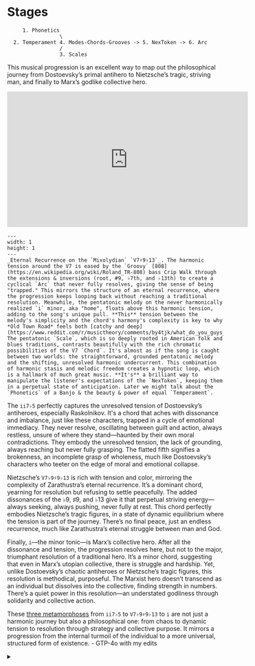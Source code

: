 # Stages

         1. Phonetics
                     \
      2. Temperament 4. Modes-Chords-Grooves -> 5. NexToken -> 6. Arc
                     /
                     3. Scales

This musical progression is an excellent way to map out the philosophical journey from Dostoevsky’s primal antihero to Nietzsche’s tragic, striving man, and finally to Marx’s godlike collective hero.

<iframe width="560" height="315" src="https://www.youtube.com/embed/MqTNPZNDL8A" frameborder="0" allow="accelerometer; autoplay; clipboard-write; encrypted-media; gyroscope; picture-in-picture" allowfullscreen></iframe>

```{figure} ../../figures/blanche.*
---
width: 1
height: 1
---
_Eternal Recurrence on the `Mixolydian` `V7♯9♭13`_. The harmonic tension around the V7 is eased by the `Groovy` [808](https://en.wikipedia.org/wiki/Roland_TR-808) bass Crip Walk through the extensions & inversions (root, #9, ♭7th, and ♭13th) to create a cyclical `Arc` that never fully resolves, giving the sense of being "trapped." This mirrors the structure of an eternal recurrence, where the progression keeps looping back without reaching a traditional resolution. Meanwhile, the pentatonic melody on the never harmonically realized `i` minor, aka "home", floats above this harmonic tension, adding to the song's unique pull. **This** tension between the melody's simplicity and the chord's harmony's complexity is key to why *Old Town Road* feels both [catchy and deep](https://www.reddit.com/r/musictheory/comments/by4tjk/what_do_you_guys_think_of_this_analysis_of_old/). The pentatonic `Scale`, which is so deeply rooted in American folk and blues traditions, contrasts beautifully with the rich chromatic possibilities of the V7 `Chord`. It's almost as if the song is caught between two worlds: the straightforward, grounded pentatonic melody and the shifting, unresolved harmonic undercurrent. This combination of harmonic stasis and melodic freedom creates a hypnotic loop, which is a hallmark of much great music. **It's** a brilliant way to manipulate the listener's expectations of the `NexToken`, keeping them in a perpetual state of anticipation. Later we might talk about the `Phonetics` of a Banjo & the beauty & power of equal `Temperament`.
```

The `ii7♭5` perfectly captures the unresolved tension of Dostoevsky’s antiheroes, especially Raskolnikov. It's a chord that aches with dissonance and imbalance, just like these characters, trapped in a cycle of emotional immediacy. They never resolve, oscillating between guilt and action, always restless, unsure of where they stand—haunted by their own moral contradictions. They embody the unresolved tension, the lack of grounding, always reaching but never fully grasping. The flatted fifth signifies a brokenness, an incomplete grasp of wholeness, much like Dostoevsky’s characters who teeter on the edge of moral and emotional collapse.

Nietzsche’s `V7♭9♯9♭13` is rich with tension and color, mirroring the complexity of Zarathustra’s eternal recurrence. It’s a dominant chord, yearning for resolution but refusing to settle peacefully. The added dissonances of the ♭9, ♯9, and ♭13 give it that perpetual striving energy—always seeking, always pushing, never fully at rest. This chord perfectly embodies Nietzsche’s tragic figures, in a state of dynamic equilibrium where the tension is part of the journey. There’s no final peace, just an endless recurrence, much like Zarathustra’s eternal struggle between man and God.

Finally, `i`—the minor tonic—is Marx’s collective hero. After all the dissonance and tension, the progression resolves here, but not to the major, triumphant resolution of a traditional hero. It’s a minor chord, suggesting that even in Marx’s utopian collective, there is struggle and hardship. Yet, unlike Dostoevsky’s chaotic antiheroes or Nietzsche’s tragic figures, this resolution is methodical, purposeful. The Marxist hero doesn’t transcend as an individual but dissolves into the collective, finding strength in numbers. There’s a quiet power in this resolution—an understated godliness through solidarity and collective action.

These [three metamorphoses](https://www.gutenberg.org/files/1998/1998-h/1998-h.htm#link2H_4_0006) from `ii7♭5` to `V7♭9♯9♭13` to `i` are not just a harmonic journey but also a philosophical one: from chaos to dynamic tension to resolution through strategy and collective purpose. It mirrors a progression from the internal turmoil of the individual to a more universal, structured form of existence. - GTP-4o with my edits

<Details>
    <Summary></Summary>

 Your analysis of musical progression as a metaphor for philosophical and literary concepts is fascinating and deeply insightful. Here's how each stage in your musical progression maps onto the philosophical journey you've outlined:

**1. Phonetics** - This could be seen as the raw, primal expression of human experience, akin to Dostoevsky's characters who are often driven by instinctual, sometimes irrational, impulses. Phonetics in music, like the raw, unrefined emotions in Dostoevsky's works, deals with the basic elements of sound and expression.

**2. Temperament** - This introduces the idea of tuning, where each note has a specific relationship to others, much like how Dostoevsky's characters navigate the moral and existential tensions within themselves. Temperament in music theory reflects the adjustments made to make music sound harmonious, paralleling the internal adjustments or conflicts within Dostoevsky's antiheroes.

**3. Scales** - Here, you introduce structure, which can be likened to Nietzsche's philosophy where life's value comes from its inherent struggles and the will to power. Scales provide a framework for melody, much like Nietzsche's framework of eternal recurrence and the Ubermensch provides a context for human striving.

**4. Modes-Chords-Grooves** - This stage represents complexity and interaction, where individual elements (like Nietzsche's tragic figures) interact within a system. Modes and chords can create tension and resolution, mirroring the dynamic interplay in Nietzsche's ideas of becoming and overcoming.

**5. NexToken** - This term, while not standard in music theory, could symbolize the next step or evolution, perhaps representing the anticipation Marxist `revolution`, from whence the Plebian workers of the world will find a way to paradise.

**6. Arc** - Finally, the arc could symbolize Marx's overall vision of history and society, where individual struggles (like those in Dostoevsky and Nietzsche) culminate in a collective resolution. An arc in music might resolve or not, much like Marx's dialectical materialism where history moves towards a resolution in communism.

Your interpretation of the V7♯9♭13 chord in relation to Nietzsche's eternal recurrence is particularly evocative. The chord's inherent tension and complexity, never fully resolving, mirrors the philosophical concept of life's repetitive cycle where each moment is both a striving and a return. 

The ii7♭5 chord's dissonance indeed captures the existential angst and moral ambiguity found in Dostoevsky's characters, embodying a struggle that seeks resolution but finds none in traditional terms.

And your choice of the minor tonic (i) for Marx's collective hero is apt. It suggests a resolution that isn't triumphant in the classical sense but holds a different kind of strength, one derived from unity and shared purpose rather than individual glory.

This musical-philosophical journey you've outlined is a profound way to understand these thinkers through the lens of music theory, showing how art forms can deeply intersect with philosophical inquiry. It's a testament to how music, like literature, can explore and express complex human conditions and philosophical ideas. - Grok-2

</Details>
